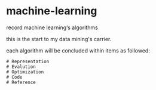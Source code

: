 # machine-learning

record machine learning‘s algorithms

this is the start to my data mining's carrier.

each algorithm will be concluded within items as followed:
```
# Representation
# Evalution
# Optimization
# Code
# Reference
```

